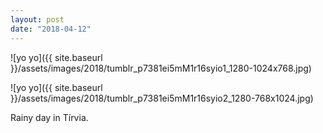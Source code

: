 ```yaml
---
layout: post
date: "2018-04-12"
---
```


![yo yo]({{ site.baseurl }}/assets/images/2018/tumblr_p7381ei5mM1r16syio1_1280-1024x768.jpg)

![yo yo]({{ site.baseurl }}/assets/images/2018/tumblr_p7381ei5mM1r16syio2_1280-768x1024.jpg)

Rainy day in Tírvia.
